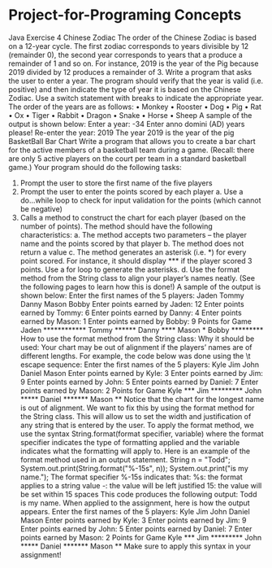 # Project-for-Programing Concepts
Java Exercise 4
Chinese Zodiac
The order of the Chinese Zodiac is based on a 12-year cycle. The first zodiac corresponds to
years divisible by 12 (remainder 0), the second year corresponds to years that a produce a
remainder of 1 and so on. For instance, 2019 is the year of the Pig because 2019 divided by 12
produces a remainder of 3.
Write a program that asks the user to enter a year. The program should verify that the year is
valid (i.e. positive) and then indicate the type of year it is based on the Chinese Zodiac. Use a
switch statement with breaks to indicate the appropriate year.
The order of the years are as follows:
• Monkey
• Rooster
• Dog
• Pig
• Rat
• Ox
• Tiger
• Rabbit
• Dragon
• Snake
• Horse
• Sheep
A sample of the output is shown below:
Enter a year: -34
Enter anno domini (AD) years please!
Re-enter the year: 2019
The year 2019 is the year of the pig
BasketBall Bar Chart
Write a program that allows you to create a bar chart for the active members of a basketball
team during a game. (Recall: there are only 5 active players on the court per team in a standard
basketball game.)
Your program should do the following tasks:
1) Prompt the user to store the first name of the five players
2) Prompt the user to enter the points scored by each player
a. Use a do...while loop to check for input validation for the points (which cannot
be negative)
3) Calls a method to construct the chart for each player (based on the number of points).
The method should have the following characteristics:
a. The method accepts two parameters – the player name and the points scored by
that player
b. The method does not return a value
c. The method generates an asterisk (i.e. *) for every point scored. For instance, it
should display *** if the player scored 3 points. Use a for loop to generate the
asterisks.
d. Use the format method from the String class to align your player’s names
neatly. (See the following pages to learn how this is done!)
A sample of the output is shown below:
Enter the first names of the 5 players: Jaden Tommy Danny Mason
Bobby
Enter points earned by Jaden: 12
Enter points earned by Tommy: 6
Enter points earned by Danny: 4
Enter points earned by Mason: 1
Enter points earned by Bobby: 9
Points for Game
Jaden ************
Tommy ******
Danny ****
Mason *
Bobby *********
How to use the format method from the String class:
Why it should be used: Your chart may be out of alignment if the players’ names are of
different lengths. For example, the code below was done using the \t escape sequence:
Enter the first names of the 5 players: Kyle Jim John Daniel
Mason
Enter points earned by Kyle: 3
Enter points earned by Jim: 9
Enter points earned by John: 5
Enter points earned by Daniel: 7
Enter points earned by Mason: 2
Points for Game
Kyle ***
Jim *********
John *****
Daniel *******
Mason **
Notice that the chart for the longest name is out of alignment.
We want to fix this by using the format method for the String class. This will allow us to set the
width and justification of any string that is entered by the user.
To apply the format method, we use the syntax String.format(format specifier, variable) where
the format specifier indicates the type of formatting applied and the variable indicates what the
formatting will apply to.
Here is an example of the format method used in an output statement.
String n = "Todd";
System.out.print(String.format("%-15s", n));
System.out.print("is my name.");
The format specifier %-15s indicates that:
%s: the format applies to a string value
-: the value will be left justified
15: the value will be set within 15 spaces
This code produces the following output:
Todd is my name.
When applied to the assignment, here is how the output appears.
Enter the first names of the 5 players: Kyle Jim John Daniel
Mason
Enter points earned by Kyle: 3
Enter points earned by Jim: 9
Enter points earned by John: 5
Enter points earned by Daniel: 7
Enter points earned by Mason: 2
Points for Game
Kyle ***
Jim *********
John *****
Daniel *******
Mason **
Make sure to apply this syntax in your assignment!
